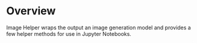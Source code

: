 # Overview

Image Helper wraps the output an image generation model and provides a few helper methods for use in Jupyter Notebooks.
